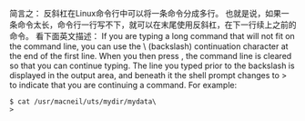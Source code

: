 简言之：
反斜杠在Linux命令行中可以将一条命令分成多行。
也就是说，如果一条命令太长，命令行一行写不下，就可以在末尾使用反斜杠，在下一行续上之前的命令。
看下面英文描述：
If you are typing a long command that will not fit on the command line, you can use the \ (backslash) continuation character at the end of the first line. When you then press <Enter>, the command line is cleared so that you can continue typing. The line you typed prior to the backslash is displayed in the output area, and beneath it the shell prompt changes to > to indicate that you are continuing a command. For example:

```shell
$ cat /usr/macneil/uts/mydir/mydata\
>

```


